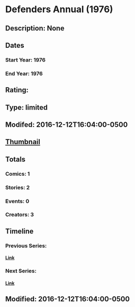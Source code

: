 # Defenders Annual (1976)
## Description: None
## Dates
### Start Year: 1976
### End Year: 1976
## Rating: 
## Type: limited
## Modifed: 2016-12-12T16:04:00-0500
## [Thumbnail](http://i.annihil.us/u/prod/marvel/i/mg/f/00/57ebda0a5a3e8.jpg)
## Totals
### Comics: 1
### Stories: 2
### Events: 0
### Creators: 3
## Timeline
### Previous Series: 
#### [Link]()
### Next Series: 
#### [Link]()
## Modified: 2016-12-12T16:04:00-0500